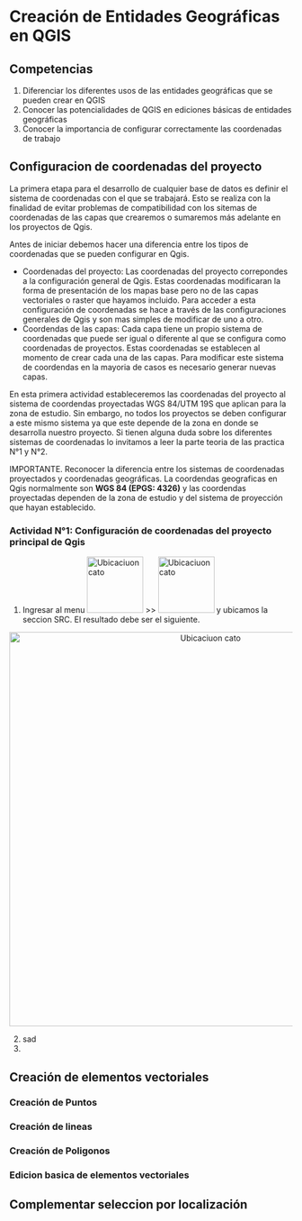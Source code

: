 # Creación de Entidades Geográficas en QGIS

## Competencias

1. Diferenciar los diferentes usos de las entidades geográficas que se pueden crear en QGIS
2. Conocer las potencialidades de QGIS en ediciones básicas de entidades geográficas
3. Conocer la importancia de configurar correctamente las coordenadas de trabajo 

## Configuracion de coordenadas del proyecto

La primera etapa para el desarrollo de cualquier base de datos es definir el sistema de coordenadas con el que se trabajará. Esto se realiza con la finalidad de evitar problemas de compatibilidad con los sitemas de coordenadas de las capas que crearemos o sumaremos más adelante en los proyectos de Qgis. 

Antes de iniciar debemos hacer una diferencia entre los tipos de coordenadas que se pueden configurar en Qgis.

* Coordenadas del proyecto: Las coordenadas del proyecto correpondes a la configuración general de Qgis. Estas coordenadas modificaran la forma de presentación de los mapas base pero no de las capas vectoriales o raster que hayamos incluido. Para acceder a esta configuración de coordenadas se hace a través de las configuraciones generales de Qgis y son mas simples de modificar de uno a otro. 
* Coordendas de las capas: Cada capa tiene un propio sistema de coordenadas que puede ser igual o diferente al que se configura como coordenadas de proyectos. Estas coordenadas se establecen al momento de crear cada una de las capas. Para modificar este sistema de coordendas en la mayoria de casos es necesario generar nuevas capas.

En esta primera actividad estableceremos las coordenadas del proyecto al sistema de coordendas proyectadas WGS 84/UTM 19S que aplican para la zona de estudio. Sin embargo, no todos los proyectos se deben configurar a este mismo sistema ya que este depende de la zona en donde se desarrolla nuestro proyecto. Si tienen alguna duda sobre los diferentes sistemas de coordenadas lo invitamos a leer la parte teoria de las practica N°1 y N°2. 

IMPORTANTE. Reconocer la diferencia entre los sistemas de coordenadas proyectados y coordenadas geográficas. La coordendas geograficas en Qgis normalmente son **WGS 84 (EPGS: 4326)** y las coordendas proyectadas dependen de la zona de estudio y del sistema de proyección que hayan establecido. 

### Actividad N°1: Configuración de coordenadas del proyecto principal de Qgis

1. Ingresar al menu   <img src="https://github.com/user-attachments/assets/6eca5937-7bd8-4b91-9a9b-983b09e47663" alt="Ubicaciuon cato" width=100> >> <img src="https://github.com/user-attachments/assets/0a913eaa-ddb3-44a5-9151-9b0cd84786a3" alt="Ubicaciuon cato" width=100>
 y ubicamos la seccion SRC. El resultado debe ser el siguiente.

<p align="center">
  <img src="https://github.com/user-attachments/assets/2f6e90a8-33d0-4b21-915d-4ad3a44c8aa0" alt="Ubicaciuon cato" width=700>
</p>

2. sad
3. 

## Creación de elementos vectoriales

### Creación de Puntos
### Creación de lineas 
### Creación de Poligonos

### Edicion basica de elementos vectoriales

## Complementar seleccion por localización 


